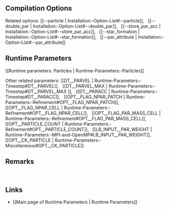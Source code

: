 
## Compilation Options

Related options:
[[--particle | Installation:-Option-List#--particle]], &nbsp;
[[--double_par | Installation:-Option-List#--double_par]], &nbsp;
[[--store_par_acc | Installation:-Option-List#--store_par_acc]], &nbsp;
[[--star_formation | Installation:-Option-List#--star_formation]], &nbsp;
[[--par_attribute | Installation:-Option-List#--par_attribute]] &nbsp;


## Runtime Parameters
[[Runtime parameters: Particles | Runtime-Parameters:-Particles]]

Other related parameters:
[[DT__PARVEL | Runtime-Parameters:-Timestep#DT__PARVEL]], &nbsp;
[[DT__PARVEL_MAX | Runtime-Parameters:-Timestep#DT__PARVEL_MAX ]], &nbsp;
[[DT__PARACC | Runtime-Parameters:-Timestep#DT__PARACC]], &nbsp;
[[OPT__FLAG_NPAR_PATCH | Runtime-Parameters:-Refinement#OPT__FLAG_NPAR_PATCH]], &nbsp;
[[OPT__FLAG_NPAR_CELL | Runtime-Parameters:-Refinement#OPT__FLAG_NPAR_CELL]], &nbsp;
[[OPT__FLAG_PAR_MASS_CELL | Runtime-Parameters:-Refinement#OPT__FLAG_PAR_MASS_CELL]], &nbsp;
[[OPT__PARTICLE_COUNT | Runtime-Parameters:-Refinement#OPT__PARTICLE_COUNT]], &nbsp;
[[LB_INPUT__PAR_WEIGHT | Runtime-Parameters:-MPI-and-OpenMP#LB_INPUT__PAR_WEIGHT]], &nbsp;
[[OPT__CK_PARTICLE | Runtime-Parameters:-Miscellaneous#OPT__CK_PARTICLE]] &nbsp;


## Remarks


<br>

## Links
* [[Main page of Runtime Parameters | Runtime Parameters]]
